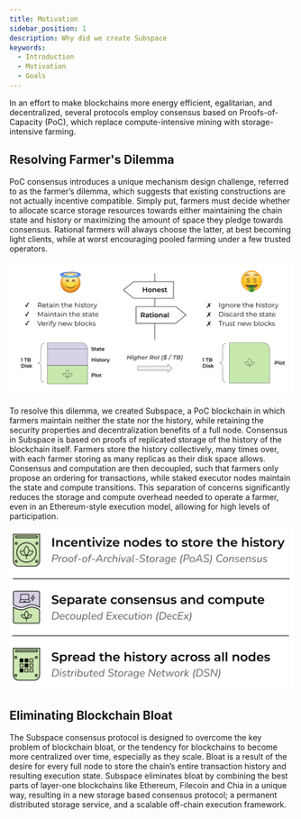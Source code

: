 ```yaml
---
title: Motivation
sidebar_position: 1
description: Why did we create Subspace
keywords:
  - Introduction
  - Motivation
  - Goals
---
```

In an effort to make blockchains more energy efficient, egalitarian, and decentralized, several protocols
employ consensus based on Proofs-of-Capacity (PoC), which
replace compute-intensive mining with storage-intensive farming.

## Resolving Farmer's Dilemma

PoC consensus introduces a unique mechanism
design challenge, referred to as the farmer’s dilemma, which
suggests that existing constructions are not actually incentive
compatible. Simply put, farmers must decide whether to allocate
scarce storage resources towards either maintaining the chain
state and history or maximizing the amount of space they pledge
towards consensus. Rational farmers will always choose the latter,
at best becoming light clients, while at worst encouraging pooled
farming under a few trusted operators. 

![FarmersDilemma](../../src/Images/Farmers_Dilemma.png)

To resolve this dilemma,
we created Subspace, a PoC blockchain in which farmers
maintain neither the state nor the history, while retaining the
security properties and decentralization benefits of a full node.
Consensus in Subspace is based on proofs of replicated storage
of the history of the blockchain itself. Farmers store the history
collectively, many times over, with each farmer storing as many
replicas as their disk space allows. Consensus and computation
are then decoupled, such that farmers only propose an ordering
for transactions, while staked executor nodes maintain the state
and compute transitions. This separation of concerns significantly
reduces the storage and compute overhead needed to operate a
farmer, even in an Ethereum-style execution model, allowing for
high levels of participation.

![FarmersDilemmaSolution](../../src/Images/Farmers_Dilemma_Solution.png)

## Eliminating Blockchain Bloat

The Subspace consensus protocol is designed to overcome the key problem of blockchain bloat, or the tendency for blockchains to become more centralized over time, especially as they scale. Bloat is a result of the desire for every full node to store the chain’s entire transaction history and resulting execution state. Subspace eliminates bloat by combining the best parts of layer-one blockchains like Ethereum, Filecoin and Chia in a unique way, resulting in a new storage based consensus protocol; a permanent distributed storage service, and a scalable off-chain execution framework. 
